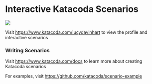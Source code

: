 # Interactive Katacoda Scenarios

[![](http://shields.katacoda.com/katacoda/lucydavinhart/count.svg)](https://www.katacoda.com/lucydavinhart "Get your profile on Katacoda.com")

Visit https://www.katacoda.com/lucydavinhart to view the profile and interactive scenarios

### Writing Scenarios
Visit https://www.katacoda.com/docs to learn more about creating Katacoda scenarios

For examples, visit https://github.com/katacoda/scenario-example
